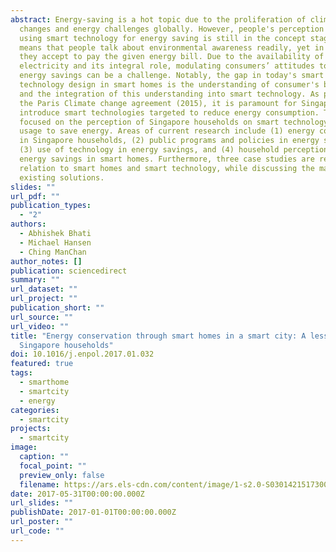 ```yaml
---
abstract: Energy-saving is a hot topic due to the proliferation of climate
  changes and energy challenges globally. However, people's perception about
  using smart technology for energy saving is still in the concept stage. This
  means that people talk about environmental awareness readily, yet in reality,
  they accept to pay the given energy bill. Due to the availability of
  electricity and its integral role, modulating consumers’ attitudes towards
  energy savings can be a challenge. Notably, the gap in today's smart
  technology design in smart homes is the understanding of consumer's behavior
  and the integration of this understanding into smart technology. As part of
  the Paris Climate change agreement (2015), it is paramount for Singapore to
  introduce smart technologies targeted to reduce energy consumption. This paper
  focused on the perception of Singapore households on smart technology and its
  usage to save energy. Areas of current research include (1) energy consumption
  in Singapore households, (2) public programs and policies in energy savings,
  (3) use of technology in energy savings, and (4) household perception of
  energy savings in smart homes. Furthermore, three case studies are reviewed in
  relation to smart homes and smart technology, while discussing the maturity of
  existing solutions.
slides: ""
url_pdf: ""
publication_types:
  - "2"
authors:
  - Abhishek Bhati
  - Michael Hansen
  - Ching ManChan
author_notes: []
publication: sciencedirect
summary: ""
url_dataset: ""
url_project: ""
publication_short: ""
url_source: ""
url_video: ""
title: "Energy conservation through smart homes in a smart city: A lesson for
  Singapore households"
doi: 10.1016/j.enpol.2017.01.032
featured: true
tags:
  - smarthome
  - smartcity
  - energy
categories:
  - smartcity
projects:
  - smartcity
image:
  caption: ""
  focal_point: ""
  preview_only: false
  filename: https://ars.els-cdn.com/content/image/1-s2.0-S0301421517300393-gr6.jpg
date: 2017-05-31T00:00:00.000Z
url_slides: ""
publishDate: 2017-01-01T00:00:00.000Z
url_poster: ""
url_code: ""
---
```

